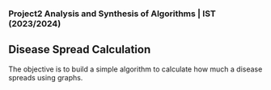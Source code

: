 ### Project2 Analysis and Synthesis of Algorithms | IST (2023/2024)

## Disease Spread Calculation
The objective is to build a simple algorithm to calculate how much a disease spreads using graphs.
